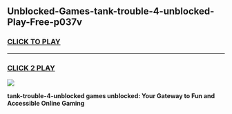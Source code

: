 
## Unblocked-Games-tank-trouble-4-unblocked-Play-Free-p037v
<h3>
<a href="https://premium76.site?title=tank-trouble-4-unblocked&ref=23A">CLICK TO PLAY</a></h3>
<hr>

<h3>
<a href="https://premium76.site?title=tank-trouble-4-unblocked&ref=23A">CLICK 2 PLAY</a>
  
</h3>

<a href="https://premium76.site?title=tank-trouble-4-unblocked&ref=23A"><img src="https://clearcache.store/games.png"></a>


**tank-trouble-4-unblocked games unblocked: Your Gateway to Fun and Accessible Online Gaming**
